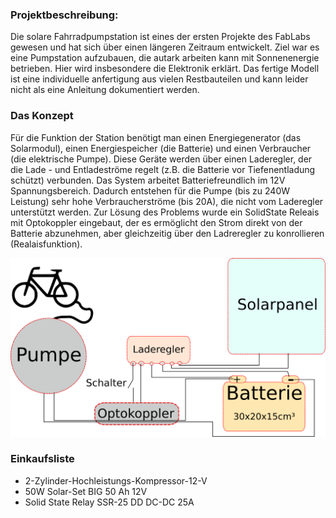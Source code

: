 ### Projektbeschreibung:

Die solare Fahrradpumpstation ist eines der ersten Projekte des FabLabs
gewesen und hat sich über einen längeren Zeitraum entwickelt. Ziel war
es eine Pumpstation aufzubauen, die autark arbeiten kann mit
Sonnenenergie betrieben. Hier wird insbesondere die Elektronik erklärt.
Das fertige Modell ist eine individuelle anfertigung aus vielen
Restbauteilen und kann leider nicht als eine Anleitung dokumentiert
werden.

### Das Konzept

Für die Funktion der Station benötigt man einen Energiegenerator (das
Solarmodul), einen Energiespeicher (die Batterie) und einen Verbraucher
(die elektrische Pumpe). Diese Geräte werden über einen Laderegler, der
die Lade - und Entladeströme regelt (z.B. die Batterie vor
Tiefenentladung schützt) verbunden. Das System arbeitet
Batteriefreundlich im 12V Spannungsbereich. Dadurch entstehen für die
Pumpe (bis zu 240W Leistung) sehr hohe Verbraucherströme (bis 20A), die
nicht vom Laderegler unterstützt werden. Zur Lösung des Problems wurde
ein SolidState Releais mit Optokoppler eingebaut, der es ermöglicht den
Strom direkt von der Batterie abzunehmen, aber gleichzeitig über den
Ladreregler zu konrollieren (Realaisfunktion).

![Konzept_Fahrradpumpstation.png](Konzept_Fahrradpumpstation.png
"Konzept_Fahrradpumpstation.png")

### Einkaufsliste

  - 2-Zylinder-Hochleistungs-Kompressor-12-V
  - 50W Solar-Set BIG 50 Ah 12V
  - Solid State Relay SSR-25 DD DC-DC 25A